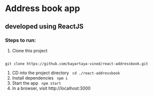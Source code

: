 # Address book app

## developed using ReactJS

### Steps to run:

1. Clone this project

<code>
git clone https://github.com/kayartaya-vinod/react-addressbook.git
</code>

1. CD into the project directory
   <code>
   cd ./react-addressbook
   </code>
1. Install dependencies
   <code>
   npm i
   </code>
1. Start the app
   <code>
   npm start
   </code>
1. In a browser, visit http://localhost:3000
